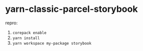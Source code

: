# yarn-classic-parcel-storybook

repro:

1. `corepack enable`
2. `yarn install`
3. `yarn workspace my-package storybook`
